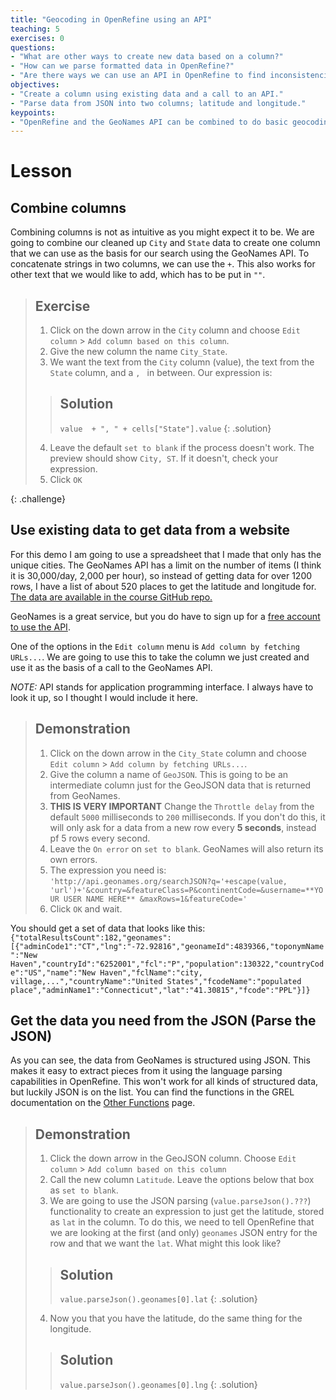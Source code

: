```yaml
---
title: "Geocoding in OpenRefine using an API"
teaching: 5
exercises: 0
questions:
- "What are other ways to create new data based on a column?"
- "How can we parse formatted data in OpenRefine?"
- "Are there ways we can use an API in OpenRefine to find inconsistencies?"
objectives:
- "Create a column using existing data and a call to an API."
- "Parse data from JSON into two columns; latitude and longitude."
keypoints:
- "OpenRefine and the GeoNames API can be combined to do basic geocoding."
---
```

# Lesson

## Combine columns

Combining columns is not as intuitive as you might expect it to be. We  are going to combine our cleaned up `City` and `State` data to create one column that we can use as the basis for our search using the GeoNames API. To concatenate strings in two columns, we can use the `+`. This also works for other text that we would like to add, which has to be put in `""`. 

>## Exercise
>
> 1. Click on the down arrow in the `City` column and choose `Edit column` > `Add column based on this column`.
> 2. Give the new column the name `City_State`.
> 3. We want the text from the `City` column (value), the text from the `State` column, and a `, ` in between. Our expression is:
>
> >## Solution
> > ``value  + ", " + cells["State"].value``
> {: .solution}
>
> 4. Leave the default `set to blank` if the process doesn't work. The preview should show `City, ST`. If it doesn't, check your expression.
> 5. Click `OK` 
>
{: .challenge}

## Use existing data to get data from a website

For this demo I am going to use a spreadsheet that I made that only has the unique cities. The GeoNames API has a limit on the number of items (I think it is 30,000/day, 2,000 per hour), so instead of getting data for over 1200 rows, I have a list of about 520 places to get the latitude and longitude for. [The data are available in the course GitHub repo.](https://raw.githubusercontent.com/kristindawn/DC_OpenRefineTufts/gh-pages/files/Locs_to_GeoCode.csv) 

GeoNames is a great service, but you do have to sign up for a [free account to use the API](http://www.geonames.org/export/). 

One of the options in the `Edit column` menu is `Add column by fetching URLs...`. We are going to use this to take the column we just created and use it as the basis of a call to the GeoNames API. 

*NOTE:* API stands for application programming interface. I always have to look it up, so I thought I would include it here.

>## Demonstration
> 1. Click on the down arrow in the `City_State` column and choose `Edit column` > `Add column by fetching URLs...`.
> 2. Give the column a name of `GeoJSON`. This is going to be an intermediate column just for the GeoJSON data that is returned from GeoNames.
> 3. **THIS IS VERY IMPORTANT** Change the `Throttle delay` from the default `5000` milliseconds to `200` milliseconds. If you don't do this, it will only ask for a data from a new row every **5 seconds**, instead pf 5 rows every second.
> 4. Leave the `On error` on `set to blank`. GeoNames will also return its own errors.
> 5. The expression you need is: 
> ``'http://api.geonames.org/searchJSON?q='+escape(value, 'url')+'&country=&featureClass=P&continentCode=&username=**YOUR USER NAME HERE** &maxRows=1&featureCode='``
> 6. Click `OK` and wait. 

You should get a set of data that looks like this:
``{"totalResultsCount":182,"geonames":[{"adminCode1":"CT","lng":"-72.92816","geonameId":4839366,"toponymName":"New Haven","countryId":"6252001","fcl":"P","population":130322,"countryCode":"US","name":"New Haven","fclName":"city, village,...","countryName":"United States","fcodeName":"populated place","adminName1":"Connecticut","lat":"41.30815","fcode":"PPL"}]}``

## Get the data you need from the JSON (Parse the JSON)

As you can see, the data from GeoNames is structured using JSON. This makes it easy to extract pieces from it using the language parsing capabilities in OpenRefine. This won't work for all kinds of structured data, but luckily JSON is on the list. You can find the functions in the GREL documentation on the [Other Functions](https://github.com/OpenRefine/OpenRefine/wiki/GREL-Other-Functions) page. 

> ## Demonstration
> 1. Click the down arrow in the GeoJSON column. Choose `Edit column` > `Add column based on this column`
> 2. Call the new column `Latitude`. Leave the options below that box as `set to blank`.
> 3. We are going to use the JSON parsing (`value.parseJson().???`) functionality to create an expression to just get the latitude, stored as `lat` in the column. To do this, we need to tell OpenRefine that we are looking at the first (and only) `geonames` JSON entry for the row and that we want the `lat`. What might this look like?
>
> > ## Solution
> > `value.parseJson().geonames[0].lat`
> {: .solution}
>
> 4. Now you that you have the latitude, do the same thing for the longitude.
>
> > ## Solution
> > `value.parseJson().geonames[0].lng`
> {: .solution}
>

